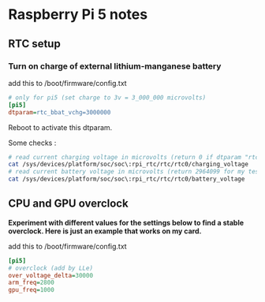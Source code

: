 # Raspberry Pi 5 notes


## RTC setup

### Turn on charge of external lithium-manganese battery

add this to /boot/firmware/config.txt

```ini
# only for pi5 (set charge to 3v = 3_000_000 microvolts)
[pi5]
dtparam=rtc_bbat_vchg=3000000
```

Reboot to activate this dtparam.

Some checks :

```bash
# read current charging voltage in microvolts (return 0 if dtparam "rtc_bbat_vchg" is unset)
cat /sys/devices/platform/soc/soc\:rpi_rtc/rtc/rtc0/charging_voltage
# read current battery voltage in microvolts (return 2964099 for my test)
cat /sys/devices/platform/soc/soc\:rpi_rtc/rtc/rtc0/battery_voltage 
```

## CPU and GPU overclock

**Experiment with different values ​​for the settings below to find a stable overclock. Here is just an example that works on my card.**

add this to /boot/firmware/config.txt

```ini
[pi5]
# overclock (add by LLe)
over_voltage_delta=30000
arm_freq=2800
gpu_freq=1000
```
